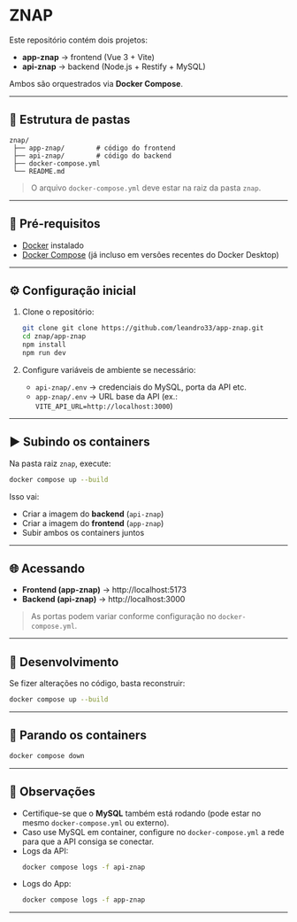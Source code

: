 # ZNAP

Este repositório contém dois projetos:

- **app-znap** → frontend (Vue 3 + Vite)
- **api-znap** → backend (Node.js + Restify + MySQL)

Ambos são orquestrados via **Docker Compose**.

---

## 📂 Estrutura de pastas

```
znap/
 ├── app-znap/        # código do frontend
 ├── api-znap/        # código do backend
 ├── docker-compose.yml
 └── README.md
```

> O arquivo `docker-compose.yml` deve estar na raiz da pasta `znap`.

---

## 🚀 Pré-requisitos

- [Docker](https://docs.docker.com/get-docker/) instalado  
- [Docker Compose](https://docs.docker.com/compose/) (já incluso em versões recentes do Docker Desktop)

---

## ⚙️ Configuração inicial

1. Clone o repositório:
   ```bash
   git clone git clone https://github.com/leandro33/app-znap.git
   cd znap/app-znap
   npm install
   npm run dev
   ```

2. Configure variáveis de ambiente se necessário:  
   - `api-znap/.env` → credenciais do MySQL, porta da API etc.  
   - `app-znap/.env` → URL base da API (ex.: `VITE_API_URL=http://localhost:3000`)

---

## ▶️ Subindo os containers

Na pasta raiz `znap`, execute:

```bash
docker compose up --build
```

Isso vai:

- Criar a imagem do **backend** (`api-znap`)
- Criar a imagem do **frontend** (`app-znap`)
- Subir ambos os containers juntos

---

## 🌐 Acessando

- **Frontend (app-znap)** → http://localhost:5173  
- **Backend (api-znap)** → http://localhost:3000  

> As portas podem variar conforme configuração no `docker-compose.yml`.

---

## 🔄 Desenvolvimento

Se fizer alterações no código, basta reconstruir:

```bash
docker compose up --build
```

---

## 🛑 Parando os containers

```bash
docker compose down
```

---

## 📌 Observações

- Certifique-se que o **MySQL** também está rodando (pode estar no mesmo `docker-compose.yml` ou externo).  
- Caso use MySQL em container, configure no `docker-compose.yml` a rede para que a API consiga se conectar.  
- Logs da API:
  ```bash
  docker compose logs -f api-znap
  ```
- Logs do App:
  ```bash
  docker compose logs -f app-znap
  ```

---
